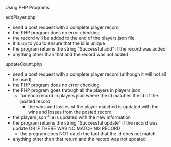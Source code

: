 Using PHP Programs

addPlayer.php
- send a post request with a complete player record
- the PHP program does no error checking
- the record will be added to the end of the players.json file
- it is up to you to ensure that the id is unique
- the program returns the string "Successful add" if the record was added
- anything other than that and the record was not added

updateCount.php
- send a post request with a complete player record (although it will not all be used)
- the PHP program does no error checking
- the PHP program goes through all the players in players.json
    - for each record in players.json where the id matches the id of the posted record
        - the wins and losses of the player matched is updated with the wins and losses from the posted record
- the players.json file is updated with the new information
- the program returns the string "Successful update" if the record was update OR IF THERE WAS NO MATCHING RECORD
    - the program does NOT catch the fact that the id does not match
- anything other than that return and the record was not updated
